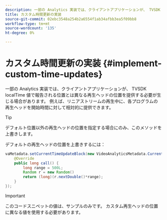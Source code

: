 ```yaml
---
description: 一部の Analytics 実装では、クライアントアプリケーションが、 TVSDK localTime 値で報告される位置とは異なる再生ヘッドの位置を提供する必要が生じる場合があります。 例えば、リニアストリームの再生中に、各プログラムの再生ヘッドを開始時間に対して相対的に提供できます。
title: カスタム時間更新の実装
source-git-commit: 02ebc3548a254b2a6554f1ab34afbb3ea5f09bb8
workflow-type: tm+mt
source-wordcount: '135'
ht-degree: 0%

---
```


# カスタム時間更新の実装 {#implement-custom-time-updates}

一部の Analytics 実装では、クライアントアプリケーションが、 TVSDK localTime 値で報告される位置とは異なる再生ヘッドの位置を提供する必要が生じる場合があります。 例えば、リニアストリームの再生中に、各プログラムの再生ヘッドを開始時間に対して相対的に提供できます。

>[!TIP]
>
>デフォルト位置以外の再生ヘッドの位置を指定する場合にのみ、このメソッドを上書きします。

デフォルトの再生ヘッドの位置を上書きするには：

```java
vaMetadata.setCurrentTimeUpdateBlock(new VideoAnalyticsMetadata.CurrentTimeUpdateBlock() { 
    @Override 
    public long call() { 
        long range = 500L; 
        Random r = new Random() 
        return (long)(r.nextDouble()*range); 
    } 
});
```

>[!IMPORTANT]
>
>このコードスニペットの値は、サンプルのみです。 カスタム再生ヘッドの位置に異なる値を使用する必要があります。
